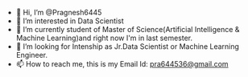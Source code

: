 - 👋 Hi, I’m @Pragnesh6445
- 👀 I’m interested in Data Scientist
- 🌱 I’m currently student of Master of Science(Artificial Intelligence & Machine Learning)and right now I'm in last semester.  
- 💞️ I’m looking for Intenship as Jr.Data Scientist or Machine Learning Engineer. 
- 📫 How to reach me, this is my Email Id: pra644536@gmail.com

<!---
Pragnesh6445/Pragnesh6445 is a ✨ special ✨ repository because its `README.md` (this file) appears on your GitHub profile.
You can click the Preview link to take a look at your changes.
--->

